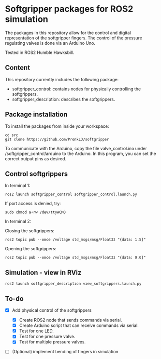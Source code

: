 # Softgripper packages for ROS2 simulation
The packages in this repository allow for the control and digital representation of the softgripper fingers.
The control of the pressure regulating valves is done via an Arduino Uno.

Tested in ROS2 Humble Hawksbill.

## Content
This repository currently includes the following package:
* softgripper_control: contains nodes for physically controlling the softgrippers.
* softgripper_description: describes the softgrippers.

## Package installation

To install the packages from inside your workspace:
```console
cd src
git clone https://github.com/PronkLJ/softgripper
```
To communicate with the Arduino, copy the file valve_control.ino under /softgripper_control/arduino to the Arduino.
In this program, you can set the correct output pins as desired.

## Control softgrippers
In terminal 1:
```console
ros2 launch softgripper_control softgripper_control.launch.py 
```
If port access is denied, try:
```console
sudo chmod a+rw /dev/ttyACM0
```

In terminal 2:

Closing the softgrippers:
```console
ros2 topic pub --once /voltage std_msgs/msg/Float32 "{data: 1.5}" 
```

Opening the softgrippers:
```console
ros2 topic pub --once /voltage std_msgs/msg/Float32 "{data: 0.0}" 
```

## Simulation - view in RViz
```console
ros2 launch softgripper_description view_softgrippers.launch.py
```
## To-do
- [x] Add physical control of the softgrippers
    - [x] Create ROS2 node that sends commands via serial.
    - [x] Create Arduino script that can receive commands via serial.
    - [x] Test for one LED.
    - [x] Test for one pressure valve.
    - [x] Test for multiple pressure valves.
- [ ] (Optional) implement bending of fingers in simulation


